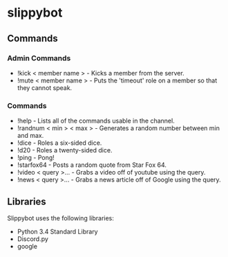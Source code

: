 # slippybot
## Commands
### Admin Commands
* !kick < member name > - Kicks a member from the server.
* !mute < member name > - Puts the 'timeout' role on a member so that they cannot speak.
### Commands
* !help - Lists all of the commands usable in the channel.
* !randnum < min > < max > - Generates a random number between min and max.
* !dice - Roles a six-sided dice.
* !d20 - Roles a twenty-sided dice.
* !ping - Pong!
* !starfox64 - Posts a random quote from Star Fox 64. 
* !video < query >... - Grabs a video off of youtube using the query.
* !news < query >... - Grabs a news article off of Google using the query.

## Libraries
Slippybot uses the following libraries:
* Python 3.4 Standard Library
* Discord.py
* google
